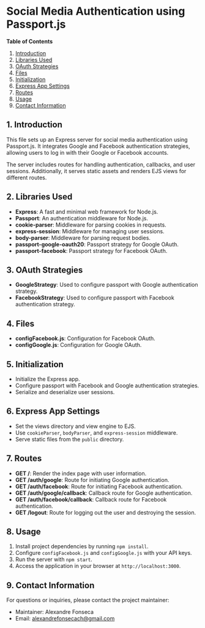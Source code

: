 # Social Media Authentication using Passport.js

**Table of Contents**

1. [Introduction](#introduction)
2. [Libraries Used](#libraries-used)
3. [OAuth Strategies](#oauth-strategies)
4. [Files](#files)
5. [Initialization](#initialization)
6. [Express App Settings](#express-app-settings)
7. [Routes](#routes)
8. [Usage](#usage)
9. [Contact Information](#contact-information)

## 1. Introduction

This file sets up an Express server for social media authentication using Passport.js. It integrates Google and Facebook authentication strategies, allowing users to log in with their Google or Facebook accounts.

The server includes routes for handling authentication, callbacks, and user sessions. Additionally, it serves static assets and renders EJS views for different routes.

## 2. Libraries Used

- **Express**: A fast and minimal web framework for Node.js.
- **Passport**: An authentication middleware for Node.js.
- **cookie-parser**: Middleware for parsing cookies in requests.
- **express-session**: Middleware for managing user sessions.
- **body-parser**: Middleware for parsing request bodies.
- **passport-google-oauth20**: Passport strategy for Google OAuth.
- **passport-facebook**: Passport strategy for Facebook OAuth.

## 3. OAuth Strategies

- **GoogleStrategy**: Used to configure passport with Google authentication strategy.
- **FacebookStrategy**: Used to configure passport with Facebook authentication strategy.

## 4. Files

- **configFacebook.js**: Configuration for Facebook OAuth.
- **configGoogle.js**: Configuration for Google OAuth.

## 5. Initialization

- Initialize the Express app.
- Configure passport with Facebook and Google authentication strategies.
- Serialize and deserialize user sessions.

## 6. Express App Settings

- Set the views directory and view engine to EJS.
- Use `cookieParser`, `bodyParser`, and `express-session` middleware.
- Serve static files from the `public` directory.

## 7. Routes

- **GET /**: Render the index page with user information.
- **GET /auth/google**: Route for initiating Google authentication.
- **GET /auth/facebook**: Route for initiating Facebook authentication.
- **GET /auth/google/callback**: Callback route for Google authentication.
- **GET /auth/facebook/callback**: Callback route for Facebook authentication.
- **GET /logout**: Route for logging out the user and destroying the session.

## 8. Usage

1. Install project dependencies by running `npm install`.
2. Configure `configFacebook.js` and `configGoogle.js` with your API keys.
3. Run the server with `npm start`.
4. Access the application in your browser at `http://localhost:3000`.

## 9. Contact Information

For questions or inquiries, please contact the project maintainer:

- Maintainer: Alexandre Fonseca
- Email: alexandrefonsecach@gmail.com
